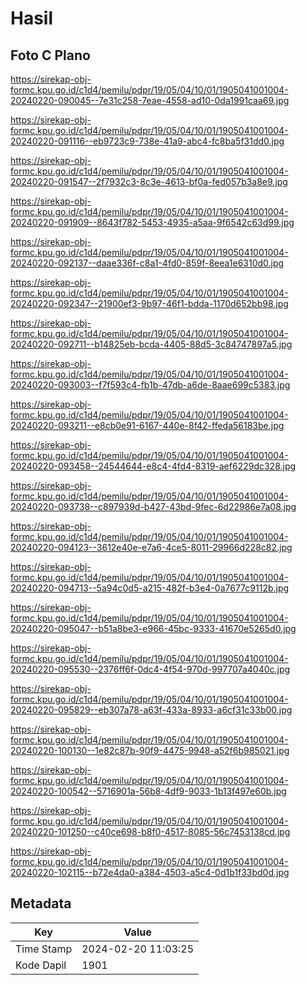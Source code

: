 # Hasil

## Foto C Plano

https://sirekap-obj-formc.kpu.go.id/c1d4/pemilu/pdpr/19/05/04/10/01/1905041001004-20240220-090045--7e31c258-7eae-4558-ad10-0da1991caa69.jpg

https://sirekap-obj-formc.kpu.go.id/c1d4/pemilu/pdpr/19/05/04/10/01/1905041001004-20240220-091116--eb9723c9-738e-41a9-abc4-fc8ba5f31dd0.jpg

https://sirekap-obj-formc.kpu.go.id/c1d4/pemilu/pdpr/19/05/04/10/01/1905041001004-20240220-091547--2f7932c3-8c3e-4613-bf0a-fed057b3a8e9.jpg

https://sirekap-obj-formc.kpu.go.id/c1d4/pemilu/pdpr/19/05/04/10/01/1905041001004-20240220-091909--8643f782-5453-4935-a5aa-9f6542c63d99.jpg

https://sirekap-obj-formc.kpu.go.id/c1d4/pemilu/pdpr/19/05/04/10/01/1905041001004-20240220-092137--daae336f-c8a1-4fd0-859f-8eea1e6310d0.jpg

https://sirekap-obj-formc.kpu.go.id/c1d4/pemilu/pdpr/19/05/04/10/01/1905041001004-20240220-092347--21900ef3-9b97-46f1-bdda-1170d652bb98.jpg

https://sirekap-obj-formc.kpu.go.id/c1d4/pemilu/pdpr/19/05/04/10/01/1905041001004-20240220-092711--b14825eb-bcda-4405-88d5-3c84747897a5.jpg

https://sirekap-obj-formc.kpu.go.id/c1d4/pemilu/pdpr/19/05/04/10/01/1905041001004-20240220-093003--f7f593c4-fb1b-47db-a6de-8aae699c5383.jpg

https://sirekap-obj-formc.kpu.go.id/c1d4/pemilu/pdpr/19/05/04/10/01/1905041001004-20240220-093211--e8cb0e91-6167-440e-8f42-ffeda56183be.jpg

https://sirekap-obj-formc.kpu.go.id/c1d4/pemilu/pdpr/19/05/04/10/01/1905041001004-20240220-093458--24544644-e8c4-4fd4-8319-aef6229dc328.jpg

https://sirekap-obj-formc.kpu.go.id/c1d4/pemilu/pdpr/19/05/04/10/01/1905041001004-20240220-093738--c897939d-b427-43bd-9fec-6d22986e7a08.jpg

https://sirekap-obj-formc.kpu.go.id/c1d4/pemilu/pdpr/19/05/04/10/01/1905041001004-20240220-094123--3612e40e-e7a6-4ce5-8011-29966d228c82.jpg

https://sirekap-obj-formc.kpu.go.id/c1d4/pemilu/pdpr/19/05/04/10/01/1905041001004-20240220-094713--5a94c0d5-a215-482f-b3e4-0a7677c9112b.jpg

https://sirekap-obj-formc.kpu.go.id/c1d4/pemilu/pdpr/19/05/04/10/01/1905041001004-20240220-095047--b51a8be3-e966-45bc-9333-41670e5265d0.jpg

https://sirekap-obj-formc.kpu.go.id/c1d4/pemilu/pdpr/19/05/04/10/01/1905041001004-20240220-095530--2376ff6f-0dc4-4f54-970d-997707a4040c.jpg

https://sirekap-obj-formc.kpu.go.id/c1d4/pemilu/pdpr/19/05/04/10/01/1905041001004-20240220-095829--eb307a78-a63f-433a-8933-a6cf31c33b00.jpg

https://sirekap-obj-formc.kpu.go.id/c1d4/pemilu/pdpr/19/05/04/10/01/1905041001004-20240220-100130--1e82c87b-90f9-4475-9948-a52f6b985021.jpg

https://sirekap-obj-formc.kpu.go.id/c1d4/pemilu/pdpr/19/05/04/10/01/1905041001004-20240220-100542--5716901a-56b8-4df9-9033-1b13f497e60b.jpg

https://sirekap-obj-formc.kpu.go.id/c1d4/pemilu/pdpr/19/05/04/10/01/1905041001004-20240220-101250--c40ce698-b8f0-4517-8085-56c7453138cd.jpg

https://sirekap-obj-formc.kpu.go.id/c1d4/pemilu/pdpr/19/05/04/10/01/1905041001004-20240220-102115--b72e4da0-a384-4503-a5c4-0d1b1f33bd0d.jpg


## Metadata

| Key        | Value               |
| ---------- | ------------------- |
| Time Stamp | 2024-02-20 11:03:25 |
| Kode Dapil | 1901                |




